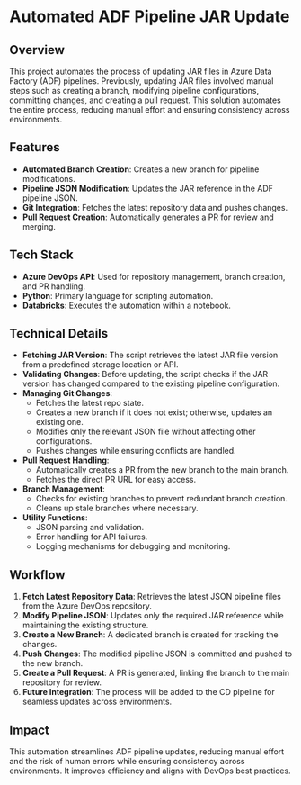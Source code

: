 # Automated ADF Pipeline JAR Update

## Overview
This project automates the process of updating JAR files in Azure Data Factory (ADF) pipelines. Previously, updating JAR files involved manual steps such as creating a branch, modifying pipeline configurations, committing changes, and creating a pull request. This solution automates the entire process, reducing manual effort and ensuring consistency across environments.

## Features
- **Automated Branch Creation**: Creates a new branch for pipeline modifications.
- **Pipeline JSON Modification**: Updates the JAR reference in the ADF pipeline JSON.
- **Git Integration**: Fetches the latest repository data and pushes changes.
- **Pull Request Creation**: Automatically generates a PR for review and merging.

## Tech Stack
- **Azure DevOps API**: Used for repository management, branch creation, and PR handling.
- **Python**: Primary language for scripting automation.
- **Databricks**: Executes the automation within a notebook.

## Technical Details
- **Fetching JAR Version**: The script retrieves the latest JAR file version from a predefined storage location or API.
- **Validating Changes**: Before updating, the script checks if the JAR version has changed compared to the existing pipeline configuration.
- **Managing Git Changes**:
  - Fetches the latest repo state.
  - Creates a new branch if it does not exist; otherwise, updates an existing one.
  - Modifies only the relevant JSON file without affecting other configurations.
  - Pushes changes while ensuring conflicts are handled.
- **Pull Request Handling**:
  - Automatically creates a PR from the new branch to the main branch.
  - Fetches the direct PR URL for easy access.
- **Branch Management**:
  - Checks for existing branches to prevent redundant branch creation.
  - Cleans up stale branches where necessary.
- **Utility Functions**:
  - JSON parsing and validation.
  - Error handling for API failures.
  - Logging mechanisms for debugging and monitoring.

## Workflow
1. **Fetch Latest Repository Data**: Retrieves the latest JSON pipeline files from the Azure DevOps repository.
2. **Modify Pipeline JSON**: Updates only the required JAR reference while maintaining the existing structure.
3. **Create a New Branch**: A dedicated branch is created for tracking the changes.
4. **Push Changes**: The modified pipeline JSON is committed and pushed to the new branch.
5. **Create a Pull Request**: A PR is generated, linking the branch to the main repository for review.
6. **Future Integration**: The process will be added to the CD pipeline for seamless updates across environments.


## Impact
This automation streamlines ADF pipeline updates, reducing manual effort and the risk of human errors while ensuring consistency across environments. It improves efficiency and aligns with DevOps best practices.
